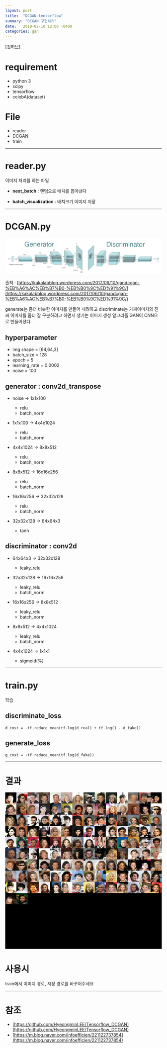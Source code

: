 ```yaml
---
layout: post
title:  "DCGAN-tensorflow"
summary: "DCGAN 구현하기"
date:   2019-02-10 12:00 -0400
categories: gan
---
```


[[깃허브](https://github.com/jjeamin/my_gan/tree/master/dcgan)]

# requirement
- python 3
- scipy
- tensorflow
- celebA(dataset)

# File
- reader
- DCGAN
- train

---

# reader.py
이미지 처리를 하는 파일

- **next_batch** : 랜덤으로 배치를 뽑아낸다

- **batch_visualization** : 배치크기 이미지 저장

---

# DCGAN.py


![model](/assets/img/post_img/dcgan/dcgan_architecture.png)



출처 : [https://kakalabblog.wordpress.com/2017/06/10/gandcgan-%EB%A6%AC%EB%B7%B0-%EB%B0%9C%ED%91%9C/](https://kakalabblog.wordpress.com/2017/06/10/gandcgan-%EB%A6%AC%EB%B7%B0-%EB%B0%9C%ED%91%9C/)

generate는 좀더 비슷한 이미지를 만들어 내려하고 discriminate는 가짜이미지와 진짜 이미지를 좀더 잘 구분하려고 하면서 생기는 이미지 생성 알고리즘 GAN이 CNN으로 만들어졌다.

## hyperparameter
- img shape = [64,64,3]
- batch_size = 128
- epoch = 5
- learning_rate = 0.0002
- noise = 100

## generator : conv2d_transpose
- noise     -> 1x1x100
  + relu
  + batch_norm


- 1x1x100   -> 4x4x1024
  + relu
  + batch_norm


- 4x4x1024  -> 8x8x512
  + relu
  + batch_norm


- 8x8x512   -> 16x16x256
  + relu
  + batch_norm


- 16x16x256 -> 32x32x128
  + relu
  + batch_norm


- 32x32x128 -> 64x64x3
  + tanh


## discriminator : conv2d
- 64x64x3  -> 32x32x128
  + leaky_relu


- 32x32x128 -> 16x16x256
  + leaky_relu
  + batch_norm


- 16x16x256 -> 8x8x512
  + leaky_relu
  + batch_norm


- 8x8x512  -> 4x4x1024
  + leaky_relu
  + batch_norm


- 4x4x1024 -> 1x1x1
  + sigmoid(%)


---

# train.py
학습

## discriminate_loss

```
d_cost = -tf.reduce_mean(tf.log(d_real) + tf.log(1 - d_fake))
```

## generate_loss

```
g_cost = -tf.reduce_mean(tf.log(d_fake))
```

---

# 결과

![result](/assets/img/post_img/dcgan/result.jpg)

# 사용시
train에서 이미지 경로, 저장 경로를 바꾸어주세요

---

# 참조
- [https://github.com/HyeongminLEE/Tensorflow_DCGAN](https://github.com/HyeongminLEE/Tensorflow_DCGAN)
- [https://m.blog.naver.com/infoefficien/221122737854](https://m.blog.naver.com/infoefficien/221122737854)
